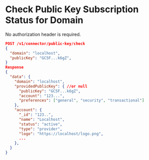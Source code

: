 # Check Public Key Subscription Status for Domain

No authorization header is required.

```json
POST /v1/connector/public-key/check
{
  "domain": "localhost",
  "publicKey": "GC5F...k6gZ",
}
Response
{
  "data": {
    "domain": "localhost",
    "providedPublicKey": { //or null
      "publicKey": "GC5F...k6gZ",
      "account": "123...",
      "preferences": ["general", "security", "transactional"]
    },
    "account": {
      "_id": "123..",
      "name": "Localhost",
      "status": "active",
      "type": "provider",
      "logo": "https://localhost/logo.png",
      ...
    },
  }
}
```

[\
](https://docs.solflare.com/solflare/technical/solflare-notifications/api-endpoints/view-cast-endpoint)

